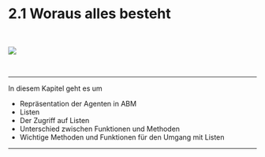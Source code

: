 # 2.1 Woraus alles besteht

<br>

![](img/prison.jpg)

<br>

<hr>

In diesem Kapitel geht es um

- Repräsentation der Agenten in ABM
- Listen
- Der Zugriff auf Listen
- Unterschied zwischen Funktionen und Methoden
- Wichtige Methoden und Funktionen für den Umgang mit Listen

<hr>

<br>


